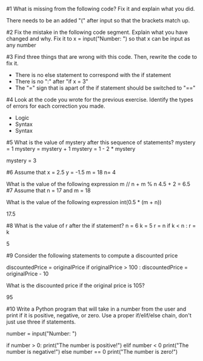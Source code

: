 #1 What is missing from the following code? Fix it and explain what you did. 

There needs to be an added "(" after input so that the brackets match up.

#2 
Fix the mistake in the following code segment. Explain what you have changed and why. 
Fix it to x = input("Number: ") so that x can be input as any number

#3 
Find three things that are wrong with this code. Then, rewrite the code to fix it. 

- There is no else statement to correspond with the if statement
- There is no ":" after "if x = 3"
- The "=" sign that is apart of the if statement should be switched to "=="




#4 Look at the code you wrote for the previous exercise. Identify the types of errors for each correction you made. 
- Logic
- Syntax
- Syntax

#5 
What is the value of mystery after this sequence of statements?
mystery = 1
mystery = mystery + 1 
mystery = 1 - 2 * mystery

mystery = 3

#6
Assume that 
x = 2.5 
y = -1.5 
m = 18 
n= 4

What is the value of the following expression 
m // n + m % n
4.5 + 2
= 6.5
#7 
Assume that 
n = 17 and m = 18

What is the value of the following expression
int(0.5 * (m + n))

17.5

#8
What is the value of r after the if statement? 
n = 6
k = 5
r = n
if k < n :
   r = k
   
5

#9
Consider the following statements to compute a discounted price 

discountedPrice = originalPrice 
if originalPrice > 100 :
 discountedPrice = originalPrice - 10

What is the discounted price if the original price is 105?

95

#10
Write a Python program that will take in a number from the user and print if it is positive, negative, or zero. Use a proper if/elif/else chain, don't just use three if statements.

number = input("Number: ")

if number > 0:
	print("The number is positive!")
elif number < 0
print("The number is negative!")
      else number == 0
      print("The number is zero!")
      
